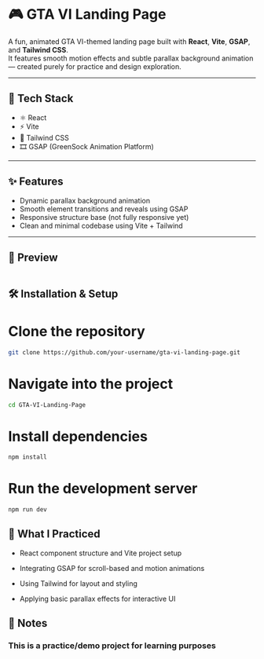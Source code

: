 # 🎮 GTA VI Landing Page

A fun, animated GTA VI-themed landing page built with **React**, **Vite**, **GSAP**, and **Tailwind CSS**.  
It features smooth motion effects and subtle parallax background animation — created purely for practice and design exploration.

---

## 🚀 Tech Stack

- ⚛️ React
- ⚡ Vite
- 🎨 Tailwind CSS
- 🎞️ GSAP (GreenSock Animation Platform)

---

## ✨ Features

- Dynamic parallax background animation
- Smooth element transitions and reveals using GSAP
- Responsive structure base (not fully responsive yet)
- Clean and minimal codebase using Vite + Tailwind

---

## 📸 Preview

```bash

```

## 🛠️ Installation & Setup

# Clone the repository
```bash
git clone https://github.com/your-username/gta-vi-landing-page.git
```

# Navigate into the project
```bash
cd GTA-VI-Landing-Page
```

# Install dependencies
```bash
npm install
```
# Run the development server
```bash
npm run dev
```

## 🧠 What I Practiced

- React component structure and Vite project setup

- Integrating GSAP for scroll-based and motion animations

- Using Tailwind for layout and styling

- Applying basic parallax effects for interactive UI

 ## 📌 Notes
 ### This is a practice/demo project for learning purposes
